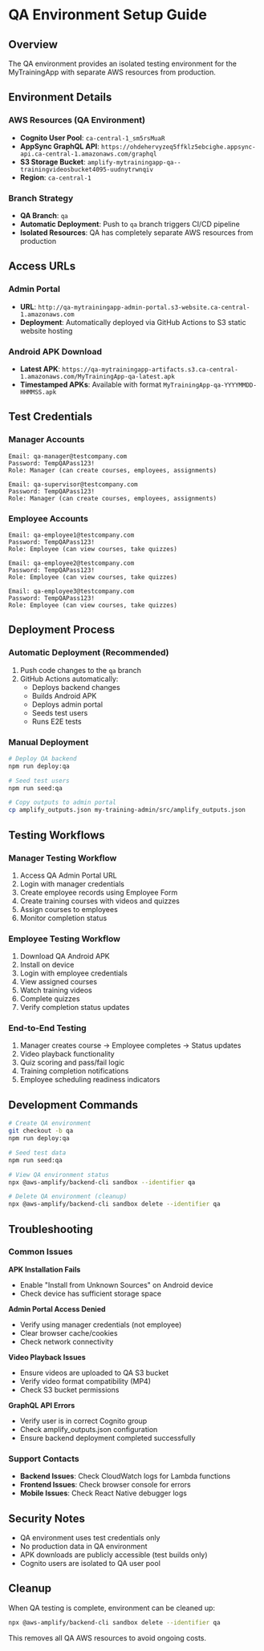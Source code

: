 # QA Environment Setup Guide

## Overview
The QA environment provides an isolated testing environment for the MyTrainingApp with separate AWS resources from production.

## Environment Details

### AWS Resources (QA Environment)
- **Cognito User Pool**: `ca-central-1_sm5rsMuaR`
- **AppSync GraphQL API**: `https://ohdehervyzeq5ffklz5ebcighe.appsync-api.ca-central-1.amazonaws.com/graphql`
- **S3 Storage Bucket**: `amplify-mytrainingapp-qa--trainingvideosbucket4095-uudnytrwnqiv`
- **Region**: `ca-central-1`

### Branch Strategy
- **QA Branch**: `qa`
- **Automatic Deployment**: Push to `qa` branch triggers CI/CD pipeline
- **Isolated Resources**: QA has completely separate AWS resources from production

## Access URLs

### Admin Portal
- **URL**: `http://qa-mytrainingapp-admin-portal.s3-website.ca-central-1.amazonaws.com`
- **Deployment**: Automatically deployed via GitHub Actions to S3 static website hosting

### Android APK Download
- **Latest APK**: `https://qa-mytrainingapp-artifacts.s3.ca-central-1.amazonaws.com/MyTrainingApp-qa-latest.apk`
- **Timestamped APKs**: Available with format `MyTrainingApp-qa-YYYYMMDD-HHMMSS.apk`

## Test Credentials

### Manager Accounts
```
Email: qa-manager@testcompany.com
Password: TempQAPass123!
Role: Manager (can create courses, employees, assignments)

Email: qa-supervisor@testcompany.com  
Password: TempQAPass123!
Role: Manager (can create courses, employees, assignments)
```

### Employee Accounts
```
Email: qa-employee1@testcompany.com
Password: TempQAPass123!
Role: Employee (can view courses, take quizzes)

Email: qa-employee2@testcompany.com
Password: TempQAPass123!
Role: Employee (can view courses, take quizzes)

Email: qa-employee3@testcompany.com
Password: TempQAPass123!
Role: Employee (can view courses, take quizzes)
```

## Deployment Process

### Automatic Deployment (Recommended)
1. Push code changes to the `qa` branch
2. GitHub Actions automatically:
   - Deploys backend changes
   - Builds Android APK
   - Deploys admin portal
   - Seeds test users
   - Runs E2E tests

### Manual Deployment
```bash
# Deploy QA backend
npm run deploy:qa

# Seed test users
npm run seed:qa

# Copy outputs to admin portal
cp amplify_outputs.json my-training-admin/src/amplify_outputs.json
```

## Testing Workflows

### Manager Testing Workflow
1. Access QA Admin Portal URL
2. Login with manager credentials
3. Create employee records using Employee Form
4. Create training courses with videos and quizzes
5. Assign courses to employees
6. Monitor completion status

### Employee Testing Workflow
1. Download QA Android APK
2. Install on device
3. Login with employee credentials
4. View assigned courses
5. Watch training videos
6. Complete quizzes
7. Verify completion status updates

### End-to-End Testing
1. Manager creates course → Employee completes → Status updates
2. Video playback functionality
3. Quiz scoring and pass/fail logic
4. Training completion notifications
5. Employee scheduling readiness indicators

## Development Commands

```bash
# Create QA environment
git checkout -b qa
npm run deploy:qa

# Seed test data
npm run seed:qa

# View QA environment status
npx @aws-amplify/backend-cli sandbox --identifier qa

# Delete QA environment (cleanup)
npx @aws-amplify/backend-cli sandbox delete --identifier qa
```

## Troubleshooting

### Common Issues

**APK Installation Fails**
- Enable "Install from Unknown Sources" on Android device
- Check device has sufficient storage space

**Admin Portal Access Denied**
- Verify using manager credentials (not employee)
- Clear browser cache/cookies
- Check network connectivity

**Video Playback Issues**
- Ensure videos are uploaded to QA S3 bucket
- Verify video format compatibility (MP4)
- Check S3 bucket permissions

**GraphQL API Errors**
- Verify user is in correct Cognito group
- Check amplify_outputs.json configuration
- Ensure backend deployment completed successfully

### Support Contacts
- **Backend Issues**: Check CloudWatch logs for Lambda functions
- **Frontend Issues**: Check browser console for errors
- **Mobile Issues**: Check React Native debugger logs

## Security Notes
- QA environment uses test credentials only
- No production data in QA environment
- APK downloads are publicly accessible (test builds only)
- Cognito users are isolated to QA user pool

## Cleanup
When QA testing is complete, environment can be cleaned up:
```bash
npx @aws-amplify/backend-cli sandbox delete --identifier qa
```
This removes all QA AWS resources to avoid ongoing costs.